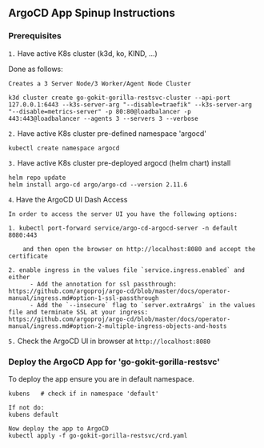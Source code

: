 ## ArgoCD App Spinup Instructions ##

### Prerequisites 

`1.` Have active K8s cluster (k3d, ko, KIND, ...) 

Done as follows:

```
Creates a 3 Server Node/3 Worker/Agent Node Cluster

k3d cluster create go-gokit-gorilla-restsvc-cluster --api-port 127.0.0.1:6443 --k3s-server-arg "--disable=traefik" --k3s-server-arg "--disable=metrics-server" -p 80:80@loadbalancer -p 443:443@loadbalancer --agents 3 --servers 3 --verbose
```

`2.` Have active K8s cluster pre-defined namespace 'argocd'

```
kubectl create namespace argocd
```

`3.` Have active K8s cluster pre-deployed argocd (helm chart) install
```
helm repo update
helm install argo-cd argo/argo-cd --version 2.11.6
```

`4`. Have the ArgoCD UI Dash Access 
```
In order to access the server UI you have the following options:

1. kubectl port-forward service/argo-cd-argocd-server -n default 8080:443

    and then open the browser on http://localhost:8080 and accept the certificate

2. enable ingress in the values file `service.ingress.enabled` and either
      - Add the annotation for ssl passthrough: https://github.com/argoproj/argo-cd/blob/master/docs/operator-manual/ingress.md#option-1-ssl-passthrough
      - Add the `--insecure` flag to `server.extraArgs` in the values file and terminate SSL at your ingress: https://github.com/argoproj/argo-cd/blob/master/docs/operator-manual/ingress.md#option-2-multiple-ingress-objects-and-hosts
```


`5.` Check the ArgoCD UI in browser at `http://localhost:8080`

### Deploy the ArgoCD App for 'go-gokit-gorilla-restsvc' 

To deploy the app ensure you are in default namespace.
```
kubens   # check if in namespace 'default'

If not do:
kubens default

Now deploy the app to ArgoCD
kubectl apply -f go-gokit-gorilla-restsvc/crd.yaml
```

